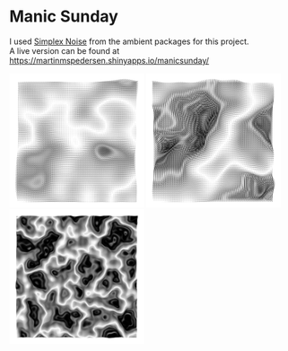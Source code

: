 # Manic Sunday

I used [Simplex Noise](https://en.wikipedia.org/wiki/Simplex_noise) from the ambient packages for this project.  
A live version can be found at https://martinmspedersen.shinyapps.io/manicsunday/

<p float="left">
  <img src="https://github.com/MartinMSPedersen/GenerativeR/blob/master/ManicSunday/pics/manicsunday-MzQ5Njc6MzI6NjoxNg==.png" width="240" height="240" />
  <img src="https://github.com/MartinMSPedersen/GenerativeR/blob/master/ManicSunday/pics/manicsunday-MzQ5Njc6MzE6ODo0NQ==.png" width="240" height="240" />
  <img src="https://github.com/MartinMSPedersen/GenerativeR/blob/master/ManicSunday/pics/manicsunday-MzQ5Njc6MjAwOjY6NTA=.png" width="240" height="240" />
</p>
